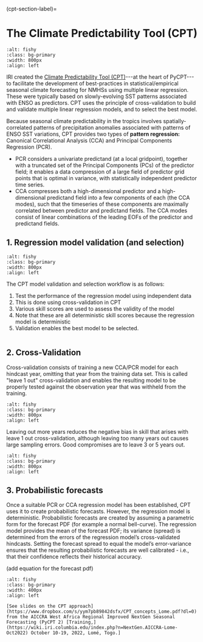 (cpt-section-label)=
# The Climate Predictability Tool (CPT)

```{image} img/CPT.png
:alt: fishy
:class: bg-primary
:width: 800px
:align: left
```

IRI created the [Climate Predictability Tool (CPT)](https://iri.columbia.edu/our-expertise/climate/tools/cpt/)---at the heart of PyCPT---to facilitate the development of best-practices in statistical/empirical seasonal climate forecasting for NMHSs using multiple linear regression. These were typically based on slowly-evolving SST patterns associated with ENSO as predictors. CPT uses the principle of cross-validation to build and validate multiple linear regression models, and to select the best model.

Because seasonal climate predictability in the tropics involves spatially-correlated patterns of precipitation anomalies associated with patterns of ENSO SST variations, CPT provides two types of __pattern regression:__ Canonical Correlational Analysis (CCA) and Principal Components Regression (PCR).

- PCR considers a univariate predictand (at a local gridpoint), together with a truncated set of the Principal Components (PCs) of the predictor field; it enables a data compression of a large field of predictor grid points that is optimal in variance, with statistically independent predictor time series. 
- CCA compresses both a high-dimensional predictor and a high-dimensional predictand field into a few components of each (the CCA modes), such that the timeseries of these components are maximally correlated between predictor and predictand fields. The CCA modes consist of linear combinations of the leading EOFs of the predictor and predictand fields.

## 1. Regression model validation (and selection)

```{image} img/validationSelection.png
:alt: fishy
:class: bg-primary
:width: 800px
:align: left
```

The CPT model validation and selection workflow is as follows:
1. Test the performance of the regression model using independent data
2. This is done using cross-validation in CPT
3. Various skill scores are used to assess the validity of the model 
4. Note that these are all deterministic skill scores because the regression model is deterministic
5. Validation enables the best model to be selected.

```{warning} "Trying too hard" can lead to overestimating the skill just by chance; this is called selection bias.
```

## 2. Cross-Validation

Cross-validation consists of training a new CCA/PCR model for each hindcast year, omitting that year from the training data set. This is called "leave 1 out" cross-validation and enables the resulting model to be properly tested against the observation year that was withheld from the training. 

```{image} img/leave1outXV.png
:alt: fishy
:class: bg-primary
:width: 800px
:align: left
```

Leaving out more years reduces the negative bias in skill that arises with leave 1 out cross-validation, although leaving too many years out causes large sampling errors. Good compromises are to leave 3 or 5 years out. 

```{image} img/leave5outXV.png
:alt: fishy
:class: bg-primary
:width: 800px
:align: left
```

##
## 3. Probabilistic forecasts 

Once a suitable PCR or CCA regression model has been established, CPT uses it to create probabilistic forecasts. However, the regression model is deterministic. Probabilistic forecasts are created by assuming a parametric form for the forecast PDF (for example a normal bell-curve). The regression model provides the mean of the forecast PDF; its variance (spread) is determined from the errors of the regression model’s cross-validated hindcasts.  Setting the forecast spread to equal the model’s error-variance ensures that the resulting probabilistic forecasts are well calibrated - i.e., that their confidence reflects their historical accuracy.

(add equation for the forecast pdf)

```{image} img/hindcastErrors.png
:alt: fishy
:class: bg-primary
:width: 400px
:align: left
```

```{admonition} Slide presentation
[See slides on the CPT approach](https://www.dropbox.com/s/yym7pb89842dsfx/CPT_concepts_Lome.pdf?dl=0)
from the AICCRA West Africa Regional Improved NextGen Seasonal Forecasting (PyCPT 2) [Training,](https://wiki.iri.columbia.edu/index.php?n=NextGen.AICCRA-Lome-Oct2022) October 10-19, 2022, Lomé, Togo.]
```




<!-- 
## Some CPT usage recommendations

(I think the text below is pitched at the rigt level but needs improving)

### Overview
__Analysis options:__ There are five analysis options in CPT: canonical correlational analysis (CCA), principal component regression (PCR), multiple linear regression (MLR), GCM validation, probabilistic forecast verification (PFV). 

Beginner mode options: In beginner mode, these options are reduced to forecast (CPT automatically chooses CCA for this unless otherwise indicated), GCM validation and forecast verification. 
__Purpose of different analysis options:__ The purpose of GCM validation is to compare GCM output data (X data) to observations (Y data) during a historical time period – outputs include estimates of GCM bias. It should be noted that one can make forecasts using GCM output as well, but the GCM validation functionality is designed to evaluate GCM outputs on a grid to grid or grid to station basis. The purpose of PFV is to compare a probabilistic forecast input (X data) with observations (Y data). The purpose of MLR, PCR and CCA is to make forecasts on the basis of an overlapping training window between the predictor and predictand. 

__Selecting the best prediction tool:__ If both your predictor and predictand data are “index data” (a time series from an index or station rather than gridded data) and you wish to make a forecast, you should select MLR (this method will work for a single index predictor or a predictor file with multiple indices/stations but will not work with gridded data). If either your predictor or your predictand is an index file and the other is gridded, or if they are both gridded, you may choose PCR. If both are gridded arrays, generally, CCA is preferable to PCR. 

__Selection Guidelines:__ The predictand file should be over your region of interest and can be quite small (eg. Rwanda). The predictor domain should generally be larger (eg. SSTs over a major tropical ocean basin, GCM rainfall or wind over a larger region eg. E. Africa) 
Select predictor domains and variables that reflect well-known physical climate mechanisms (eg. ENSO, IOD).

Begin your analysis with about 8 to 10 modes of consideration for X and Y predictors and CCA  modes.
Use a relatively long training period and make a forecast for the current year. One can also make forecasts for several recent years, and separately compare with observations. But in the process of running a forecast, one can also examine how the hindcasts of recent years compared to the observations. 

### How to judge whether a CPT forecast is any good
__Goodness index:__ A goodness index above zero preferred, above 0.2 is good for most applications and a goodness index between 0.1 and 0.2 is OK for some applications (keep in mind that if your training window is very short, you need a higher goodness index to justify the forecast). If the goodness index is negative, this means the forecast is worse than simply forecasting climatology repeatedly, so it should probably be discarded and you should probably try a different predictor or different predictor parameters).

__Test for overfitting:__ If the CPT analysis selects 8 or more modes as optimal…in Y as well as X or even just in one…if so, some skepticism may be warranted.

__Pearson and/or Spearman and/or other skill map correlations:__                                   (from the Tools->Validation dropdown); The skill maps should be positive or neutral almost everywhere (although a few points of negative correlation on a high resolution grid are not necessarily a problem if the vast majority of the region has a strong positive correlation).

__Mode maps for the CCA option:__ The leading X predictor mode should show some sort of physical relationship (sometimes it is strong trend, sometimes it is a dipole if SST and sometimes it is less clear), Y mode should be a deep relatively homogenous color (either blue or red – especially if it is a small spatial domain). 
When interpreting the mode maps, keep sign conventions in mind…(if one model shows mostly blue (negative) loadings for the predictand and a negative Indian Ocean Dipole phase and another model shows red (positive) loadings for the predictand and a positive Indian Ocean Dipole phase, the two models are essentially telling the same qualitative story). 

-Climatology (Tools -> climatological maps dropdown) – verify that the climatology is what it is supposed to be. 
__Scree plots__ There are two potential issues; if the leading mode explains very little variance and if the last modes in the optimization explain exceptionally little variance. By construct, the percentage of variance explained will decrease with each mode and the sum of the percentage of variance explained of all the modes must equal 100%. However, if the last few “optimal” modes explain very little variance, the forecast model is likely overfit.  If there is very little variance explained by the leading mode (especially if the domain is smaller), this may be indicative of a weaker forecast (although not necessarily). 

__Verify hindcasts against past seasons’ observational data__

-Analyze the error of past forecasts with observational data: if the user has a network of station data readily available after the season has passed, it is beneficial to compare the actual observed rainfall at multiple stations to the forecast rainfall and to calculate how close the forecast was to the observations. For locations with large errors, it may also be advisable to look at the forecast rainfall for nearby locations…a forecast model may get the general anomaly correct, but may have a slight spatial bias in the placement of certain meteorological features. 
 -->
